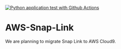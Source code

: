 [![Python application test with Github Actions](https://github.com/007TNkosi/AWS-Snap-Link/actions/workflows/main.yml/badge.svg)](https://github.com/007TNkosi/AWS-Snap-Link/actions/workflows/main.yml)

# AWS-Snap-Link
We are planning to migrate Snap Link to AWS Cloud9.
